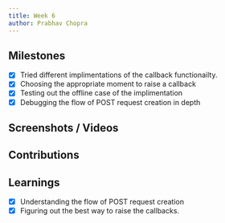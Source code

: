 ```yaml
---
title: Week 6
author: Prabhav Chopra
---
```


## Milestones
- [X] Tried different implimentations of the callback functionailty.
- [X] Choosing the appropriate moment to raise a callback
- [X] Testing out the offline case of the implimentation
- [X] Debugging the flow of POST request creation in depth

## Screenshots / Videos 

## Contributions

## Learnings

- [X] Understanding the flow of POST request creation
- [X] Figuring out the best way to raise the callbacks.
